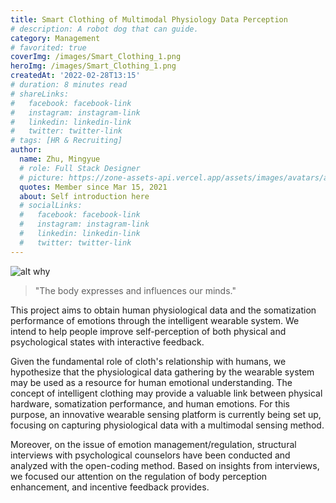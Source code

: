 ```yaml
---
title: Smart Clothing of Multimodal Physiology Data Perception
# description: A robot dog that can guide.
category: Management
# favorited: true
coverImg: /images/Smart_Clothing_1.png
heroImg: /images/Smart_Clothing_1.png
createdAt: '2022-02-28T13:15'
# duration: 8 minutes read
# shareLinks:
#   facebook: facebook-link
#   instagram: instagram-link
#   linkedin: linkedin-link
#   twitter: twitter-link
# tags: [HR & Recruiting]
author:
  name: Zhu, Mingyue
  # role: Full Stack Designer
  # picture: https://zone-assets-api.vercel.app/assets/images/avatars/avatar_2.jpg
  quotes: Member since Mar 15, 2021
  about: Self introduction here
  # socialLinks:
  #   facebook: facebook-link
  #   instagram: instagram-link
  #   linkedin: linkedin-link
  #   twitter: twitter-link
---
```


![alt why](/images/Smart_Clothing_1.png)

> "The body expresses and influences our minds."

This project aims to obtain human physiological data and the somatization performance of emotions through the intelligent wearable system. We intend to help people improve self-perception of both physical and psychological states with interactive feedback.

Given the fundamental role of cloth's relationship with humans, we hypothesize that the physiological data gathering by the wearable system may be used as a resource for human emotional understanding. The concept of intelligent clothing may provide a valuable link between physical hardware, somatization performance, and human emotions. For this purpose, an innovative wearable sensing platform is currently being set up, focusing on capturing physiological data with a multimodal sensing method. 

Moreover, on the issue of emotion management/regulation, structural interviews with psychological counselors have been conducted and analyzed with the open-coding method. Based on insights from interviews, we focused our attention on the regulation of body perception enhancement, and incentive feedback provides. 

